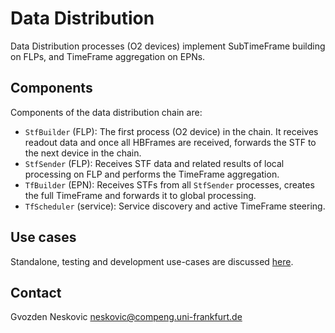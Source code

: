 # Data Distribution


Data Distribution processes (O2 devices) implement SubTimeFrame building on FLPs, and TimeFrame aggregation on EPNs.

## Components

Components of the data distribution chain are:

- `StfBuilder` (FLP): The first process (O2 device) in the chain. It receives readout data and once all HBFrames are received, forwards the STF to the next device in the chain.
- `StfSender` (FLP):  Receives STF data and related results of local processing on FLP and performs the TimeFrame aggregation.
- `TfBuilder` (EPN): Receives STFs from all `StfSender` processes, creates the full TimeFrame and forwards it to global processing.
- `TfScheduler` (service): Service discovery and active TimeFrame steering.


## Use cases

Standalone, testing and development use-cases are discussed [here](script/README.md).

## Contact

Gvozden Neskovic <neskovic@compeng.uni-frankfurt.de>
